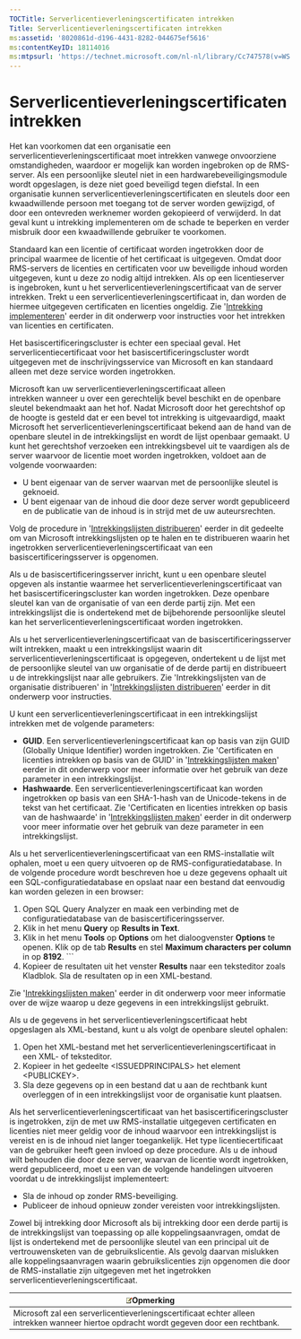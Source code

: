```yaml
---
TOCTitle: Serverlicentieverleningscertificaten intrekken
Title: Serverlicentieverleningscertificaten intrekken
ms:assetid: '8020861d-d196-4431-8282-044675ef5616'
ms:contentKeyID: 18114016
ms:mtpsurl: 'https://technet.microsoft.com/nl-nl/library/Cc747578(v=WS.10)'
---
```


Serverlicentieverleningscertificaten intrekken
==============================================

Het kan voorkomen dat een organisatie een serverlicentieverleningscertificaat moet intrekken vanwege onvoorziene omstandigheden, waardoor er mogelijk kan worden ingebroken op de RMS-server. Als een persoonlijke sleutel niet in een hardwarebeveiligingsmodule wordt opgeslagen, is deze niet goed beveiligd tegen diefstal. In een organisatie kunnen serverlicentieverleningscertificaten en sleutels door een kwaadwillende persoon met toegang tot de server worden gewijzigd, of door een ontevreden werknemer worden gekopieerd of verwijderd. In dat geval kunt u intrekking implementeren om de schade te beperken en verder misbruik door een kwaadwillende gebruiker te voorkomen.

Standaard kan een licentie of certificaat worden ingetrokken door de principal waarmee de licentie of het certificaat is uitgegeven. Omdat door RMS-servers de licenties en certificaten voor uw beveiligde inhoud worden uitgegeven, kunt u deze zo nodig altijd intrekken. Als op een licentieserver is ingebroken, kunt u het serverlicentieverleningscertificaat van de server intrekken. Trekt u een serverlicentieverleningscertificaat in, dan worden de hiermee uitgegeven certificaten en licenties ongeldig. Zie '[Intrekking implementeren](https://technet.microsoft.com/4735f060-7197-4ae2-830a-f91bcc4de30a)' eerder in dit onderwerp voor instructies voor het intrekken van licenties en certificaten.

Het basiscertificeringscluster is echter een speciaal geval. Het serverlicentiecertificaat voor het basiscertificeringscluster wordt uitgegeven met de inschrijvingsservice van Microsoft en kan standaard alleen met deze service worden ingetrokken.

Microsoft kan uw serverlicentieverleningscertificaat alleen intrekken wanneer u over een gerechtelijk bevel beschikt en de openbare sleutel bekendmaakt aan het hof. Nadat Microsoft door het gerechtshof op de hoogte is gesteld dat er een bevel tot intrekking is uitgevaardigd, maakt Microsoft het serverlicentieverleningscertificaat bekend aan de hand van de openbare sleutel in de intrekkingslijst en wordt de lijst openbaar gemaakt. U kunt het gerechtshof verzoeken een intrekkingsbevel uit te vaardigen als de server waarvoor de licentie moet worden ingetrokken, voldoet aan de volgende voorwaarden:

-   U bent eigenaar van de server waarvan met de persoonlijke sleutel is geknoeid.
-   U bent eigenaar van de inhoud die door deze server wordt gepubliceerd en de publicatie van de inhoud is in strijd met de uw auteursrechten.

Volg de procedure in '[Intrekkingslijsten distribueren](https://technet.microsoft.com/e331338b-66d4-45e4-8d3f-acccf2302ac4)' eerder in dit gedeelte om van Microsoft intrekkingslijsten op te halen en te distribueren waarin het ingetrokken serverlicentieverleningscertificaat van een basiscertificeringsserver is opgenomen.

Als u de basiscertificeringsserver inricht, kunt u een openbare sleutel opgeven als instantie waarmee het serverlicentieverleningscertificaat van het basiscertificeringscluster kan worden ingetrokken. Deze openbare sleutel kan van de organisatie of van een derde partij zijn. Met een intrekkingslijst die is ondertekend met de bijbehorende persoonlijke sleutel kan het serverlicentieverleningscertificaat worden ingetrokken.

Als u het serverlicentieverleningscertificaat van de basiscertificeringsserver wilt intrekken, maakt u een intrekkingslijst waarin dit serverlicentieverleningscertificaat is opgegeven, ondertekent u de lijst met de persoonlijke sleutel van uw organisatie of de derde partij en distribueert u de intrekkingslijst naar alle gebruikers. Zie 'Intrekkingslijsten van de organisatie distribueren' in '[Intrekkingslijsten distribueren](https://technet.microsoft.com/e331338b-66d4-45e4-8d3f-acccf2302ac4)' eerder in dit onderwerp voor instructies.

U kunt een serverlicentieverleningscertificaat in een intrekkingslijst intrekken met de volgende parameters:

-   **GUID**. Een serverlicentieverleningscertificaat kan op basis van zijn GUID (Globally Unique Identifier) worden ingetrokken. Zie 'Certificaten en licenties intrekken op basis van de GUID' in '[Intrekkingslijsten maken](https://technet.microsoft.com/1ef75199-3344-4225-84de-a863a777696a)' eerder in dit onderwerp voor meer informatie over het gebruik van deze parameter in een intrekkingslijst.
-   **Hashwaarde**. Een serverlicentieverleningscertificaat kan worden ingetrokken op basis van een SHA-1-hash van de Unicode-tekens in de tekst van het certificaat. Zie 'Certificaten en licenties intrekken op basis van de hashwaarde' in '[Intrekkingslijsten maken](https://technet.microsoft.com/1ef75199-3344-4225-84de-a863a777696a)' eerder in dit onderwerp voor meer informatie over het gebruik van deze parameter in een intrekkingslijst.

Als u het serverlicentieverleningscertificaat van een RMS-installatie wilt ophalen, moet u een query uitvoeren op de RMS-configuratiedatabase. In de volgende procedure wordt beschreven hoe u deze gegevens ophaalt uit een SQL-configuratiedatabase en opslaat naar een bestand dat eenvoudig kan worden gelezen in een browser:

1.  Open SQL Query Analyzer en maak een verbinding met de configuratiedatabase van de basiscertificeringsserver.
2.  Klik in het menu **Query** op **Results in Text**.
3.  Klik in het menu **Tools** op **Options** om het dialoogvenster **Options** te openen. Klik op de tab **Results** en stel **Maximum characters per column** in op **8192**.
        ```
1.  Kopieer de resultaten uit het venster **Results** naar een teksteditor zoals Kladblok. Sla de resultaten op in een XML-bestand.

Zie '[Intrekkingslijsten maken](https://technet.microsoft.com/1ef75199-3344-4225-84de-a863a777696a)' eerder in dit onderwerp voor meer informatie over de wijze waarop u deze gegevens in een intrekkingslijst gebruikt.

Als u de gegevens in het serverlicentieverleningscertificaat hebt opgeslagen als XML-bestand, kunt u als volgt de openbare sleutel ophalen:

1.  Open het XML-bestand met het serverlicentieverleningscertificaat in een XML- of teksteditor.
2.  Kopieer in het gedeelte &lt;ISSUEDPRINCIPALS&gt; het element &lt;PUBLICKEY&gt;.
3.  Sla deze gegevens op in een bestand dat u aan de rechtbank kunt overleggen of in een intrekkingslijst voor de organisatie kunt plaatsen.

Als het serverlicentieverleningscertificaat van het basiscertificeringscluster is ingetrokken, zijn de met uw RMS-installatie uitgegeven certificaten en licenties niet meer geldig voor de inhoud waarvoor een intrekkingslijst is vereist en is de inhoud niet langer toegankelijk. Het type licentiecertificaat van de gebruiker heeft geen invloed op deze procedure. Als u de inhoud wilt behouden die door deze server, waarvan de licentie wordt ingetrokken, werd gepubliceerd, moet u een van de volgende handelingen uitvoeren voordat u de intrekkingslijst implementeert:

-   Sla de inhoud op zonder RMS-beveiliging.
-   Publiceer de inhoud opnieuw zonder vereisten voor intrekkingslijsten.

Zowel bij intrekking door Microsoft als bij intrekking door een derde partij is de intrekkingslijst van toepassing op alle koppelingsaanvragen, omdat de lijst is ondertekend met de persoonlijke sleutel van een principal uit de vertrouwensketen van de gebruikslicentie. Als gevolg daarvan mislukken alle koppelingsaanvragen waarin gebruikslicenties zijn opgenomen die door de RMS-installatie zijn uitgegeven met het ingetrokken serverlicentieverleningscertificaat.

| ![](images/Cc747578.note(WS.10).gif)Opmerking                                                               |
|------------------------------------------------------------------------------------------------------------------------------------------|
| Microsoft zal een serverlicentieverleningscertificaat echter alleen intrekken wanneer hiertoe opdracht wordt gegeven door een rechtbank. |

